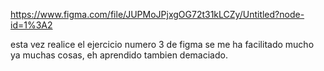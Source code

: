 https://www.figma.com/file/JUPMoJPjxgOG72t31kLCZy/Untitled?node-id=1%3A2

esta vez realice el ejercicio numero 3 de figma se me ha facilitado mucho ya muchas cosas, eh aprendido tambien demaciado. 


